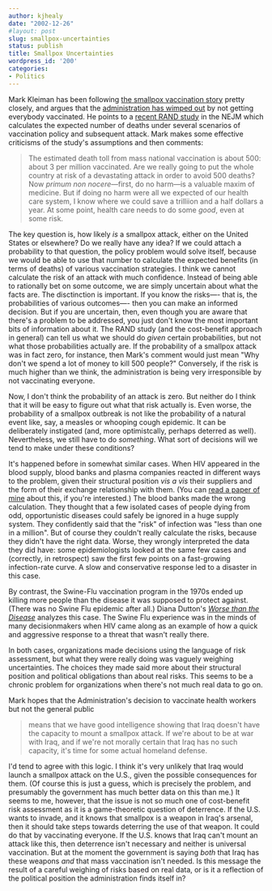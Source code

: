 ```yaml
---
author: kjhealy
date: "2002-12-26"
#layout: post
slug: smallpox-uncertainties
status: publish
title: Smallpox Uncertainties
wordpress_id: '200'
categories:
- Politics
---
```


Mark Kleiman has been following [the smallpox vaccination story](http://markarkleiman.blogspot.com/2002_12_01_markarkleiman_archive.html#90077346) pretty closely, and argues that the [administration has wimped out](http://markarkleiman.blogspot.com/2002_12_01_markarkleiman_archive.html#90082317) by not getting everybody vaccinated. He points to a [recent RAND study](http://content.nejm.org/cgi/reprint/NEJMsa025075v1.pdf) in the NEJM which calculates the expected number of deaths under several scenarios of vaccination policy and subsequent attack. Mark makes some effective criticisms of the study's assumptions and then comments:

> The estimated death toll from mass national vaccination is about 500: about 3 per million vaccinated. Are we really going to put the whole country at risk of a devastating attack in order to avoid 500 deaths? Now *primum non nocere*—first, do no harm—is a valuable maxim of medicine. But if doing no harm were all we expected of our health care system, I know where we could save a trilliion and a half dollars a year. At some point, health care needs to do some *good*, even at some risk.

The key question is, how likely *is* a smallpox attack, either on the United States or elsewhere? Do we really have any idea? If we could attach a probability to that question, the policy problem would solve itself, because we would be able to use that number to calculate the expected benefits (in terms of deaths) of various vaccination strategies. I think we cannot calculate the risk of an attack with much confidence. Instead of being able to rationally bet on some outcome, we are simply uncertain about what the facts are. The disctinction is important. If you know the risks—- that is, the probabilities of various outcomes—- then you can make an informed decision. But if you are uncertain, then, even though you are aware that there's a problem to be addressed, you just don't know the most important bits of information about it. The RAND study (and the cost-benefit approach in general) can tell us what we should do *given* certain probabilities, but not what those probabilities actually are. If the probability of a smallpox attack was in fact zero, for instance, then Mark's comment would just mean "Why don't we spend a lot of money to kill 500 people?" Conversely, if the risk is much higher than we think, the administration is being very irresponsible by not vaccinating everyone.

Now, I don't think the probability of an attack is zero. But neither do I think that it will be easy to figure out what that risk actually is. Even worse, the probability of a smallpox outbreak is not like the probability of a natural event like, say, a measles or whooping cough epidemic. It can be deliberately instigated (and, more optimistcally, perhaps deterred as well). Nevertheless, we still have to do *something*. What sort of decisions will we tend to make under these conditions?

It's happened before in somewhat similar cases. When HIV appeared in the blood supply, blood banks and plasma companies reacted in different ways to the problem, given their structural position *vis a vis* their suppliers and the form of their exchange relationship with them. (You can [read a paper of mine](http://fiachra.soc.arizona.edu/files/papers/ts.pdf) about this, if you're interested.) The blood banks made the wrong calculation. They thought that a few isolated cases of people dying from odd, opportunistic diseases could safely be ignored in a huge supply system. They confidently said that the "risk" of infection was "less than one in a million". But of course they couldn't really calculate the risks, because they didn't have the right data. Worse, they wrongly interpreted the data they did have: some epidemiologists looked at the same few cases and (correctly, in retrospect) saw the first few points on a fast-growing infection-rate curve. A slow and conservative response led to a disaster in this case.

By contrast, the Swine-Flu vaccination program in the 1970s ended up killing more people than the disease it was supposed to protect against. (There was no Swine Flu epidemic after all.) Diana Dutton's [*Worse than the Disease*](http://titles.cambridge.org/catalogue.asp?isbn=0521395577) analyzes this case. The Swine Flu experience was in the minds of many decisionmakers when HIV came along as an example of how a quick and aggressive response to a threat that wasn't really there.

In both cases, organizations made decisions using the language of risk assessment, but what they were really doing was vaguely weighing uncertainties. The choices they made said more about their structural position and political obligations than about real risks. This seems to be a chronic problem for organizations when there's not much real data to go on.

Mark hopes that the Administration's decision to vaccinate health workers but not the general public

> means that we have good intelligence showing that Iraq doesn't have the capacity to mount a smallpox attack. If we're about to be at war with Iraq, and if we're not morally certain that Iraq has no such capacity, it's time for some actual homeland defense.

I'd tend to agree with this logic. I think it's very unlikely that Iraq would launch a smallpox attack on the U.S., given the possible consequences for them. (Of course this is just a guess, which is precisely the problem, and presumably the government has much better data on this than me.) It seems to me, however, that the issue is not so much one of cost-benefit risk assessment as it is a game-theoretic question of deterrence. If the U.S. wants to invade, and it knows that smallpox is a weapon in Iraq's arsenal, then it should take steps towards deterring the use of that weapon. It could do that by vaccinating everyone. If the U.S. knows that Iraq can't mount an attack like this, then deterrence isn't necessary and neither is universal vaccination. But at the moment the government is saying *both* that Iraq has these weapons *and* that mass vaccination isn't needed. Is this message the result of a careful weighing of risks based on real data, or is it a reflection of the political position the administration finds itself in?
